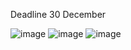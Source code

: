 Deadline 30 December

![image](https://user-images.githubusercontent.com/94613290/209972859-0397a388-6815-4e9c-bbc4-050e68bba19d.png)
![image](https://user-images.githubusercontent.com/94613290/209972871-28155049-af33-4fed-980e-974954c0873f.png)
![image](https://user-images.githubusercontent.com/94613290/209972878-e35c1368-f874-4b9d-848a-70f0560b3aae.png)
